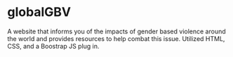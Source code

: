 # globalGBV

A website that informs you of the impacts of gender based violence around the world and provides resources to help combat this issue. Utilized HTML, CSS, and a Boostrap JS plug in.
